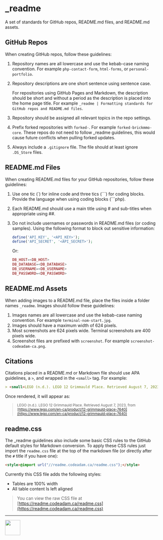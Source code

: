 # _readme

<style>@import url("//readme.codeadam.ca/readme.css");</style>

A set of standards for GitHub repos, README.md files, and README.md assets.

## GitHub Repos

When creating GitHub repos, follow these guidelines:

1. Repository names are all lowercase and use the kebab-case naming convention. For example `php-contact-form`, `html-forms`, or `personal-portfolio`.
2. Repository descriptions are one short sentence using sentence case.

    For repositories using GitHub Pages and Markdown, the description should be short and without a period as the description is placed into the home page title. For example `_readme | Formatting standards for GitHub repos and README.md files`.

3. Repository should be assigned all relevant topics in the repo settings.
4. Prefix forked repositories with `forked-`. For example `forked-brickmmo-core`. These repos do not need to follow _readme guidelines, this would cause future conflicts when pulling forked updates.
   
5. Always include a `.gitignore` file. The file should at least ignore `.DS_Store` files.

## README.md Files

When creating README.md files for your GitHub repositories, follow these guidelines:

1. Use one tic (\`) for inline code and three tics (\`\`\`) for coding blocks. Provide the language when using coding blocks (\`\`\`php).
2. Each README.md should use a main title using # and sub-titles when appropriate using ##.
3. Do not include usernames or passwords in README.md files (or coding samples). Using the following format to block out sensitive information:

    ```php
    define('API_KEY', '<API_KEY>');
    define('API_SECRET', '<API_SECRET>');
    ```

    Or:

    ```php
    DB_HOST=<DB_HOST>
    DB_DATABASE=<DB_DATABASE>
    DB_USERNAME=<DB_USERNAME>
    DB_PASSWORD=<DB_PASSWORD>
    ```
    
## README.md Assets

When adding images to a README.md file, place the files inside a folder names `_readme`. Images should follow these guidelines:

1. Images names are all lowercase and use the kebab-case naming convention. For example `terminal-nom-start.jpg`.
2. Images should have a maximum width of 624 pixels.
3. Most screenshots are 624 pixels wide. Terminal screenshots are 400 pixels wide. 
4. Screenshot files are prefixed with `screenshot`. For example `screenshot-codeadam-ca.png`.

## Citations

Citations placed in a README.md or Markdown file should use APA guidelines, a `>`, and wrapped in the `<small>` tag. For example:

```markdown
> <small>LEGO (n.d.). LEGO 12 Grimmauld Place. Retrieved August 7, 2023, from [https://www.lego.com/en-ca/product/12-grimmauld-place-7640](https://www.lego.com/en-ca/product/12-grimmauld-place-7640)</small>
```

Once rendered, it will appear as:

> <small>LEGO (n.d.). LEGO 12 Grimmauld Place. Retrieved August 7, 2023, from [https://www.lego.com/en-ca/product/12-grimmauld-place-7640](https://www.lego.com/en-ca/product/12-grimmauld-place-7640)</small>

## readme.css

The _readme guidelines also include some basic CSS rules to the GitHub default styles for Markdown conversion. To apply these CSS rules just import the `readme.css` file at the top of the markdown file (or directly after the `#` title if you have one):

```html
<style>@import url("//readme.codeadam.ca/readme.css");</style>
```

Currently this CSS file adds the following styles:

- Tables are 100% width
- All table content ls left aligned

> You can view the raw CSS file at  
> [https://readme.codeadam.ca/readme.css](https://readme.codeadam.ca/readme.css)

---

<a href="https://codeadam.ca">
<img src="https://codeadam.ca/images/code-block.png" width="50">
</a>  
